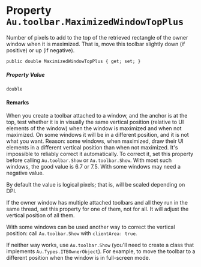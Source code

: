 # Property `Au.toolbar.MaximizedWindowTopPlus`

Number of pixels to add to the top of the retrieved rectangle of the owner window when it is maximized. That is, move this toolbar slightly down (if positive) or up (if negative).

```
public double MaximizedWindowTopPlus { get; set; }
```

##### Property Value

`double`

#### Remarks

When you create a toolbar attached to a window, and the anchor is at the top, test whether it is in visually the same vertical position (relative to UI elements of the window) when the window is maximized and when not maximized. On some windows it will be in a different position, and it is not what you want. Reason: some windows, when maximized, draw their UI elements in a different vertical position than when not maximized. It's impossible to reliably correct it automatically. To correct it, set this property before calling `Au.toolbar.Show` or `Au.toolbar.Show`. With most such windows, the good value is 6.7 or 7.5. With some windows may need a negative value.

By default the value is logical pixels; that is, will be scaled depending on DPI.

If the owner window has multiple attached toolbars and all they run in the same thread, set this property for one of them, not for all. It will adjust the vertical position of all them.

With some windows can be used another way to correct the vertical position: call `Au.toolbar.Show` with `clientArea: true`.

If neither way works, use `Au.toolbar.Show` (you'll need to create a class that implements `Au.Types.ITBOwnerObject`). For example, to move the toolbar to a different position when the window is in full-screen mode.